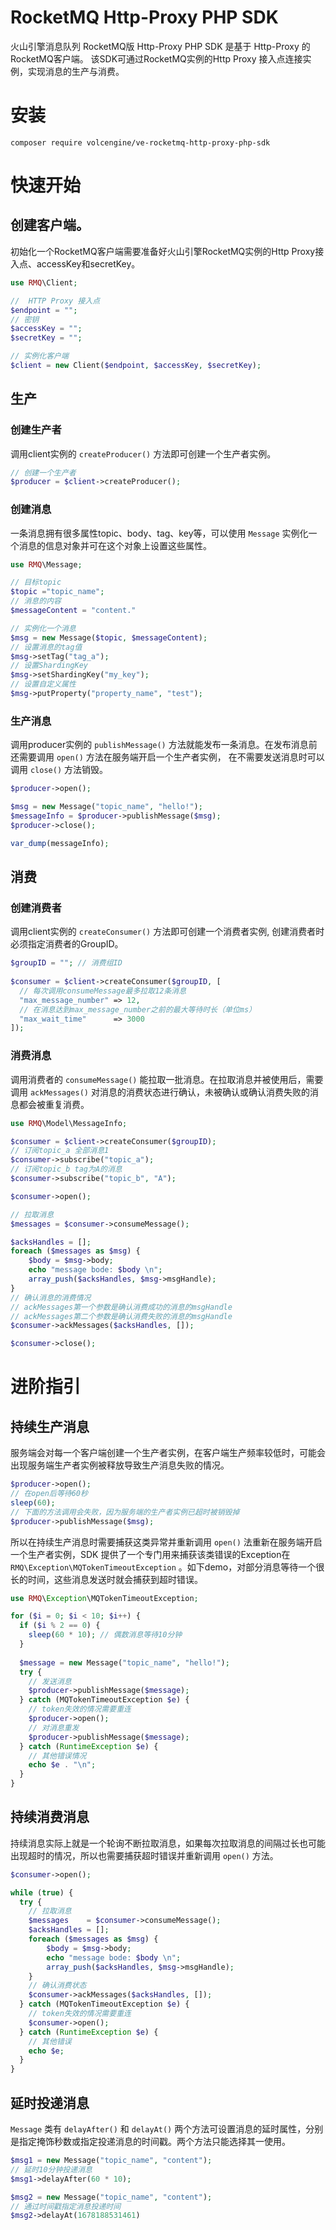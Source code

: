 # RocketMQ Http-Proxy PHP SDK

火山引擎消息队列 RocketMQ版 Http-Proxy PHP SDK 是基于 Http-Proxy 的RocketMQ客户端。 该SDK可通过RocketMQ实例的Http Proxy 接入点连接实例，实现消息的生产与消费。

# 安装

```shell
composer require volcengine/ve-rocketmq-http-proxy-php-sdk
```

# 快速开始

## 创建客户端。

初始化一个RocketMQ客户端需要准备好火山引擎RocketMQ实例的Http Proxy接入点、accessKey和secretKey。

```php
use RMQ\Client;

//  HTTP Proxy 接入点
$endpoint = ""; 
// 密钥
$accessKey = ""; 
$secretKey = "";

// 实例化客户端
$client = new Client($endpoint, $accessKey, $secretKey);
```

## 生产

### 创建生产者

调用client实例的 `createProducer()` 方法即可创建一个生产者实例。

```php
// 创建一个生产者
$producer = $client->createProducer();
```

### 创建消息

一条消息拥有很多属性topic、body、tag、key等，可以使用 `Message` 实例化一个消息的信息对象并可在这个对象上设置这些属性。

```php
use RMQ\Message;

// 目标topic
$topic ="topic_name"; 
// 消息的内容
$messageContent = "content." 

// 实例化一个消息
$msg = new Message($topic, $messageContent);
// 设置消息的tag值
$msg->setTag("tag_a");
// 设置ShardingKey
$msg->setShardingKey("my_key");
// 设置自定义属性
$msg->putProperty("property_name", "test");
```

### 生产消息

调用producer实例的 `publishMessage()` 方法就能发布一条消息。在发布消息前还需要调用 `open()` 方法在服务端开启一个生产者实例， 在不需要发送消息时可以调用 `close()` 方法销毁。

```php
$producer->open();

$msg = new Message("topic_name", "hello!");
$messageInfo = $producer->publishMessage($msg);
$producer->close();

var_dump(messageInfo);
```
## 消费

### 创建消费者

调用client实例的 `createConsumer()` 方法即可创建一个消费者实例, 创建消费者时必须指定消费者的GroupID。

```php
$groupID = ""; // 消费组ID
 
$consumer = $client->createConsumer($groupID, [
  // 每次调用consumeMessage最多拉取12条消息
  "max_message_number" => 12,
  // 在消息达到max_message_number之前的最大等待时长（单位ms）
  "max_wait_time"      => 3000
]);
```

### 消费消息

调用消费者的 `consumeMessage()` 能拉取一批消息。在拉取消息并被使用后，需要调用 `ackMessages()` 对消息的消费状态进行确认，未被确认或确认消费失败的消息都会被重复消费。

```php
use RMQ\Model\MessageInfo;

$consumer = $client->createConsumer($groupID);
// 订阅topic_a 全部消息1
$consumer->subscribe("topic_a");
// 订阅topic_b tag为A的消息
$consumer->subscribe("topic_b", "A");

$consumer->open();

// 拉取消息
$messages = $consumer->consumeMessage();

$acksHandles = [];
foreach ($messages as $msg) {
    $body = $msg->body;
    echo "message bode: $body \n";
    array_push($acksHandles, $msg->msgHandle);
}
// 确认消息的消费情况
// ackMessages第一个参数是确认消费成功的消息的msgHandle
// ackMessages第二个参数是确认消费失败的消息的msgHandle
$consumer->ackMessages($acksHandles, []);

$consumer->close();
```

# 进阶指引

## 持续生产消息

服务端会对每一个客户端创建一个生产者实例，在客户端生产频率较低时，可能会出现服务端生产者实例被释放导致生产消息失败的情况。

```php
$producer->open();
// 在open后等待60秒
sleep(60);
// 下面的方法调用会失败，因为服务端的生产者实例已超时被销毁掉
$producer->publishMessage($msg);
```

所以在持续生产消息时需要捕获这类异常并重新调用 `open()` 法重新在服务端开启一个生产者实例，SDK 提供了一个专门用来捕获该类错误的Exception在`RMQ\Exception\MQTokenTimeoutException` 。如下demo，对部分消息等待一个很长的时间，这些消息发送时就会捕获到超时错误。

```php
use RMQ\Exception\MQTokenTimeoutException;

for ($i = 0; $i < 10; $i++) {
  if ($i % 2 == 0) {
    sleep(60 * 10); // 偶数消息等待10分钟
  }
  
  $message = new Message("topic_name", "hello!");
  try {
    // 发送消息
    $producer->publishMessage($message);
  } catch (MQTokenTimeoutException $e) {
    // token失效的情况需要重连
    $producer->open();
    // 对消息重发
    $producer->publishMessage($message);
  } catch (RuntimeException $e) {
    // 其他错误情况
    echo $e . "\n";
  }
}
```

## 持续消费消息

持续消息实际上就是一个轮询不断拉取消息，如果每次拉取消息的间隔过长也可能出现超时的情况，所以也需要捕获超时错误并重新调用 `open()` 方法。

```php
$consumer->open();

while (true) {
  try {
    // 拉取消息
    $messages    = $consumer->consumeMessage();
    $acksHandles = [];
    foreach ($messages as $msg) {
        $body = $msg->body;
        echo "message bode: $body \n";
        array_push($acksHandles, $msg->msgHandle);
    }
    // 确认消费状态
    $consumer->ackMessages($acksHandles, []);
  } catch (MQTokenTimeoutException $e) {
    // token失效的情况需要重连
    $consumer->open();
  } catch (RuntimeException $e) {
    // 其他错误 
    echo $e;
  }
}
```

## 延时投递消息

`Message` 类有 `delayAfter()` 和 `delayAt()` 两个方法可设置消息的延时属性，分别是指定掩饰秒数或指定投递消息的时间戳。两个方法只能选择其一使用。

```php
$msg1 = new Message("topic_name", "content");
// 延时10分钟投递消息
$msg1->delayAfter(60 * 10);

$msg2 = new Message("topic_name", "content");
// 通过时间戳指定消息投递时间
$msg2->delayAt(1678188531461)

```
